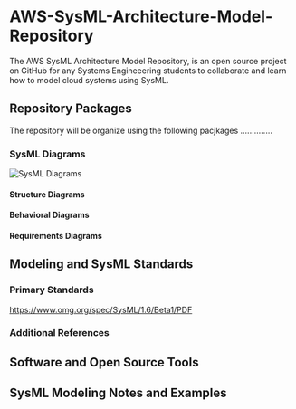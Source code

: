 # AWS-SysML-Architecture-Model-Repository

The AWS SysML Architecture Model Repository, is an open source project on GitHub for any Systems Engineeering students to collaborate and learn how to model cloud systems using SysML.

## Repository Packages

The repository will be organize using the following pacjkages ..............

### SysML Diagrams

![SysML Diagrams](http://kentmichae.github.io/drawio-github/SysML_Diagram.png)

#### Structure Diagrams

#### Behavioral Diagrams

#### Requirements Diagrams

## Modeling and SysML Standards

### Primary Standards

https://www.omg.org/spec/SysML/1.6/Beta1/PDF

### Additional References

## Software and Open Source Tools

## SysML Modeling Notes and Examples
